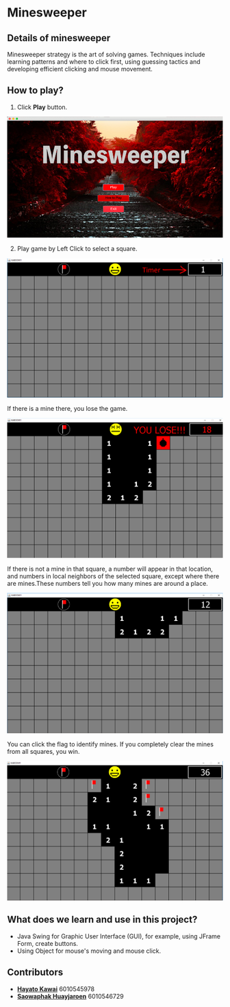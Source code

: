 # Minesweeper

## Details of minesweeper
Minesweeper strategy is the art of solving games. Techniques include learning patterns and where to click first, using guessing tactics and developing efficient clicking and mouse movement.

## How to play?
1. Click **Play** button.

![mainmenu](pic/pic1.png)

2. Play game by Left Click to select a square.

![game](pic/pic2.png)

If there is a mine there, you lose the game.

![lose](pic/pic3.png)

If there is not a mine in that square, a number will appear in that location, and numbers in local neighbors of the selected square, except where there are mines.These numbers tell you how many mines are around a place.

![playing](pic/pic4.png)

You can click the flag to identify mines. If you completely clear the mines from all squares, you win.

![flag](pic/pic5.png)

## What does we learn and use in this project?
- Java Swing for Graphic User Interface (GUI), for example, using JFrame Form, create buttons.
- Using Object for mouse's moving and mouse click.

## Contributors
- [**Hayato Kawai**](https://github.com/JP-SKE15) 6010545978
- [**Saowaphak Huayjaroen**](https://github.com/mookSaowaphak) 6010546729
